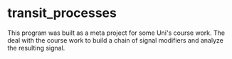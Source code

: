 # transit_processes

This program was built as a meta project for some Uni's course work.
The deal with the course work to build a chain of signal modifiers and analyze the resulting signal.
